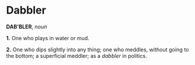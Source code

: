# Dabbler

**DAB'BLER**, _noun_

**1.** One who plays in water or mud.

**2.** One who dips slightly into any thing; one who meddles, without going to the bottom; a superficial meddler; as a _dabbler_ in politics.
